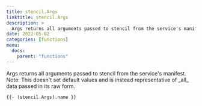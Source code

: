 ```yaml
---
title: stencil.Args
linktitle: stencil.Args
description: >
  Args returns all arguments passed to stencil from the service's manifest. Note: This doesn't set default values and is instead representative of _all_ data passed in its raw form.
date: 2022-05-02
categories: [functions]
menu:
  docs:
    parent: "functions"
---
```


Args returns all arguments passed to stencil from the service's manifest\. Note: This doesn't set default values and is instead representative of \_all\_ data passed in its raw form\.

```go-text-template
{{- (stencil.Args).name }}
```

